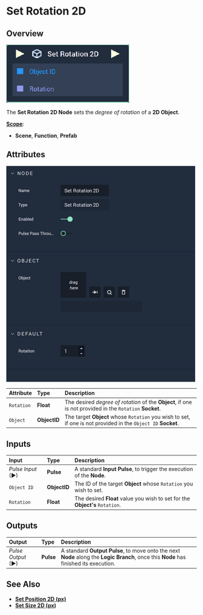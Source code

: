 # Set Rotation 2D

## Overview

![The Set Rotation 2D Node.](../../../.gitbook/assets/node-set-rotation-2d.png)

The **Set Rotation 2D Node** sets the _degree of rotation_ of a **2D Object**.

[**Scope**](../overview.md#scopes):
*  **Scene**, **Function**, **Prefab**

## Attributes

![The Set Rotation 2D Node Attributes.](../../../.gitbook/assets/node-set-rotation-2d-attr.png)

| Attribute | Type | Description |
| :--- | :--- | :--- |
| `Rotation` | **Float** | The desired _degree of rotation_ of the **Object**, if one is not provided in the `Rotation` **Socket**. |
| `Object` | **ObjectID** | The target **Object** whose `Rotation` you wish to set, if one is not provided in the `Object ID` **Socket**. |

## Inputs

| Input | Type | Description |
| :--- | :--- | :--- |
| _Pulse Input_ \(►\) | **Pulse** | A standard **Input Pulse**, to trigger the execution of the **Node**. |
| `Object ID` | **ObjectID** | The ID of the target **Object** whose `Rotation` you wish to set. |
| `Rotation` | **Float** | The desired **Float** value you wish to set for the **Object's** `Rotation`. |

## Outputs

| Output | Type | Description |
| :--- | :--- | :--- |
| _Pulse Output_ \(►\) | **Pulse** | A standard **Output Pulse**, to move onto the next **Node** along the **Logic Branch**, once this **Node** has finished its execution. |

## See Also

* [**Set Position 2D (px)**](set-position-pixel.md)
* [**Set Size 2D (px)**](set-size-pixel.md)


